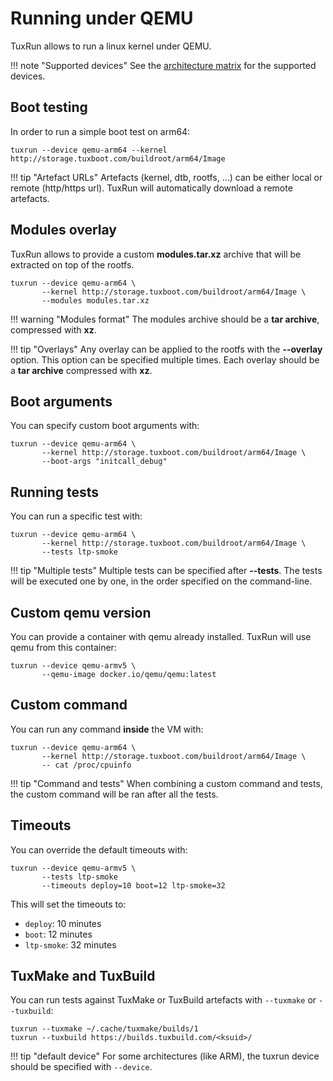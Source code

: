 # Running under QEMU

TuxRun allows to run a linux kernel under QEMU.

!!! note "Supported devices"
    See the [architecture matrix](devices.md#qemu-devices) for the supported devices.

## Boot testing

In order to run a simple boot test on arm64:

```shell
tuxrun --device qemu-arm64 --kernel http://storage.tuxboot.com/buildroot/arm64/Image
```

!!! tip "Artefact URLs"
    Artefacts (kernel, dtb, rootfs, ...) can be either local or remote
    (http/https url). TuxRun will automatically download a remote artefacts.

## Modules overlay

TuxRun allows to provide a custom **modules.tar.xz** archive that will be
extracted on top of the rootfs.

```shell
tuxrun --device qemu-arm64 \
       --kernel http://storage.tuxboot.com/buildroot/arm64/Image \
       --modules modules.tar.xz
```

!!! warning "Modules format"
    The modules archive should be a **tar archive**, compressed with **xz**.

!!! tip "Overlays"
    Any overlay can be applied to the rootfs with the **--overlay** option.
    This option can be specified multiple times. Each overlay should be a
    **tar archive** compressed with **xz**.

## Boot arguments

You can specify custom boot arguments with:

```shell
tuxrun --device qemu-arm64 \
       --kernel http://storage.tuxboot.com/buildroot/arm64/Image \
       --boot-args "initcall_debug"
```

## Running tests

You can run a specific test with:

```shell
tuxrun --device qemu-arm64 \
       --kernel http://storage.tuxboot.com/buildroot/arm64/Image \
       --tests ltp-smoke
```

!!! tip "Multiple tests"
    Multiple tests can be specified after **--tests**.
    The tests will be executed one by one, in the order specified on the command-line.

## Custom qemu version

You can provide a container with qemu already installed. TuxRun will use qemu from this container:

```shell
tuxrun --device qemu-armv5 \
       --qemu-image docker.io/qemu/qemu:latest
```

## Custom command

You can run any command **inside** the VM with:

```shell
tuxrun --device qemu-arm64 \
       --kernel http://storage.tuxboot.com/buildroot/arm64/Image \
       -- cat /proc/cpuinfo
```

!!! tip "Command and tests"
    When combining a custom command and tests, the custom command will be ran
    after all the tests.

## Timeouts

You can override the default timeouts with:

```shell
tuxrun --device qemu-armv5 \
       --tests ltp-smoke
       --timeouts deploy=10 boot=12 ltp-smoke=32
```

This will set the timeouts to:

* `deploy`: 10 minutes
* `boot`: 12 minutes
* `ltp-smoke`: 32 minutes

## TuxMake and TuxBuild

You can run tests against TuxMake or TuxBuild artefacts with `--tuxmake` or `--tuxbuild`:

```shell
tuxrun --tuxmake ~/.cache/tuxmake/builds/1
tuxrun --tuxbuild https://builds.tuxbuild.com/<ksuid>/
```

!!! tip "default device"
    For some architectures (like ARM), the tuxrun device should be specified with `--device`.
